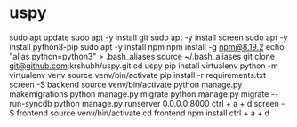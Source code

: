 # uspy

sudo apt update
sudo apt -y install git
sudo apt -y install screen
sudo apt -y install python3-pip
sudo apt -y install npm
npm install -g npm@8.19.2
echo "alias python=python3" > .bash_aliases
source ~/.bash_aliases
git clone git@github.com:krshubh/uspy.git
cd uspy
pip install virtualenv
python -m virtualenv venv
source venv/bin/activate
pip install -r requirements.txt
screen -S backend
source venv/bin/activate
python manage.py makemigrations
python manage.py migrate
python manage.py migrate --run-syncdb
python manage.py runserver 0.0.0.0:8000
ctrl + a + d
screen -S frontend
source venv/bin/activate
cd frontend
npm install
ctrl + a + d




